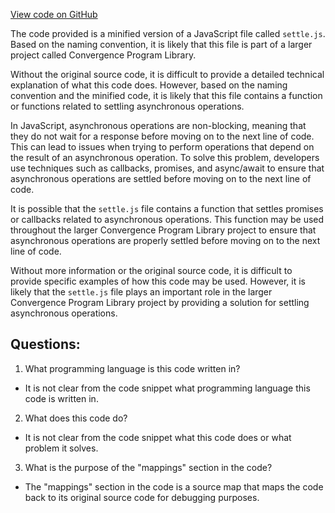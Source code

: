[View code on GitHub](https://github.com/convergence-rfq/convergence-program-library/rfq/js/generated/instructions/settle.js.map)

The code provided is a minified version of a JavaScript file called `settle.js`. Based on the naming convention, it is likely that this file is part of a larger project called Convergence Program Library. 

Without the original source code, it is difficult to provide a detailed technical explanation of what this code does. However, based on the naming convention and the minified code, it is likely that this file contains a function or functions related to settling asynchronous operations. 

In JavaScript, asynchronous operations are non-blocking, meaning that they do not wait for a response before moving on to the next line of code. This can lead to issues when trying to perform operations that depend on the result of an asynchronous operation. To solve this problem, developers use techniques such as callbacks, promises, and async/await to ensure that asynchronous operations are settled before moving on to the next line of code. 

It is possible that the `settle.js` file contains a function that settles promises or callbacks related to asynchronous operations. This function may be used throughout the larger Convergence Program Library project to ensure that asynchronous operations are properly settled before moving on to the next line of code. 

Without more information or the original source code, it is difficult to provide specific examples of how this code may be used. However, it is likely that the `settle.js` file plays an important role in the larger Convergence Program Library project by providing a solution for settling asynchronous operations.
## Questions: 
 1. What programming language is this code written in?
- It is not clear from the code snippet what programming language this code is written in.

2. What does this code do?
- It is not clear from the code snippet what this code does or what problem it solves.

3. What is the purpose of the "mappings" section in the code?
- The "mappings" section in the code is a source map that maps the code back to its original source code for debugging purposes.